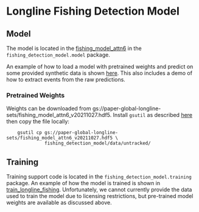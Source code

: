 # Longline Fishing Detection Model

## Model

The model is located in the [fishing_model_attn6](fishing_detection_model/model/fishing_model_attn6.py) in the
`fishing_detection_model.model` package.

An example of how to load a model with pretrained weights and predict on some provided synthetic data is shown
[here](fishing_detection_model/model/inference_demo.ipynb). This also includes a demo of how to extract events
from the raw predictions.

### Pretrained Weights

Weights can be downloaded from gs://paper-global-longline-sets/fishing_model_attn6_v20211027.hdf5. Install
`gsutil` as described [here](https://cloud.google.com/storage/docs/gsutil_install) then copy the file locally:

        gsutil cp gs://paper-global-longline-sets/fishing_model_attn6_v20211027.hdf5 \
                  fishing_detection_model/data/untracked/

## Training

Training support code is located in the `fishing_detection_model.training` package. An example of how the model
is trained is shown in [train_longline_fishing](fishing_detection_model/training/train_longline_fishing.ipynb).
Unfortunately, we cannot currently provide the data used to train the model due to licensing restrictions, but
pre-trained model weights are available as discussed above.

